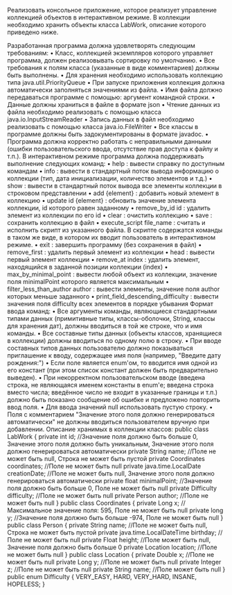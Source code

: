 Реализовать консольное приложение, которое реализует управление коллекцией объектов в интерактивном режиме. В коллекции необходимо хранить объекты класса LabWork, описание которого приведено ниже.

Разработанная программа должна удовлетворять следующим требованиям:
•	Класс, коллекцией экземпляров которого управляет программа, должен реализовывать сортировку по умолчанию.
•	Все требования к полям класса (указанные в виде комментариев) должны быть выполнены.
•	Для хранения необходимо использовать коллекцию типа java.util.PriorityQueue
•	При запуске приложения коллекция должна автоматически заполняться значениями из файла.
•	Имя файла должно передаваться программе с помощью: аргумент командной строки.
•	Данные должны храниться в файле в формате json
•	Чтение данных из файла необходимо реализовать с помощью класса java.io.InputStreamReader
•	Запись данных в файл необходимо реализовать с помощью класса java.io.FileWriter
•	Все классы в программе должны быть задокументированы в формате javadoc.
•	Программа должна корректно работать с неправильными данными (ошибки пользовательского ввода, отсутствие прав доступа к файлу и т.п.).
В интерактивном режиме программа должна поддерживать выполнение следующих команд:
•	help : вывести справку по доступным командам
•	info : вывести в стандартный поток вывода информацию о коллекции (тип, дата инициализации, количество элементов и т.д.)
•	show : вывести в стандартный поток вывода все элементы коллекции в строковом представлении
•	add {element} : добавить новый элемент в коллекцию
•	update id {element} : обновить значение элемента коллекции, id которого равен заданному
•	remove_by_id id : удалить элемент из коллекции по его id
•	clear : очистить коллекцию
•	save : сохранить коллекцию в файл
•	execute_script file_name : считать и исполнить скрипт из указанного файла. В скрипте содержатся команды в таком же виде, в котором их вводит пользователь в интерактивном режиме.
•	exit : завершить программу (без сохранения в файл)
•	remove_first : удалить первый элемент из коллекции
•	head : вывести первый элемент коллекции
•	remove_at index : удалить элемент, находящийся в заданной позиции коллекции (index)
•	max_by_minimal_point : вывести любой объект из коллекции, значение поля minimalPoint которого является максимальным
•	filter_less_than_author author : вывести элементы, значение поля author которых меньше заданного
•	print_field_descending_difficulty : вывести значения поля difficulty всех элементов в порядке убывания
Формат ввода команд:
•	Все аргументы команды, являющиеся стандартными типами данных (примитивные типы, классы-оболочки, String, классы для хранения дат), должны вводиться в той же строке, что и имя команды.
•	Все составные типы данных (объекты классов, хранящиеся в коллекции) должны вводиться по одному полю в строку.
•	При вводе составных типов данных пользователю должно показываться приглашение к вводу, содержащее имя поля (например, "Введите дату рождения:")
•	Если поле является enum'ом, то вводится имя одной из его констант (при этом список констант должен быть предварительно выведен).
•	При некорректном пользовательском вводе (введена строка, не являющаяся именем константы в enum'е; введена строка вместо числа; введённое число не входит в указанные границы и т.п.) должно быть показано сообщение об ошибке и предложено повторить ввод поля.
•	Для ввода значений null использовать пустую строку.
•	Поля с комментарием "Значение этого поля должно генерироваться автоматически" не должны вводиться пользователем вручную при добавлении.
Описание хранимых в коллекции классов:
public class LabWork {
    private int id; //Значение поля должно быть больше 0, Значение этого поля должно быть уникальным, Значение этого поля должно генерироваться автоматически
    private String name; //Поле не может быть null, Строка не может быть пустой
    private Coordinates coordinates; //Поле не может быть null
    private java.time.LocalDate creationDate; //Поле не может быть null, Значение этого поля должно генерироваться автоматически
    private float minimalPoint; //Значение поля должно быть больше 0, Поле не может быть null
    private Difficulty difficulty; //Поле не может быть null
    private Person author; //Поле не может быть null
}
public class Coordinates {
    private Long x; //Максимальное значение поля: 595, Поле не может быть null
    private long y; //Значение поля должно быть больше -974, Поле не может быть null
}
public class Person {
    private String name; //Поле не может быть null, Строка не может быть пустой
    private java.time.LocalDateTime birthday; //Поле не может быть null
    private Float height; //Поле может быть null, Значение поля должно быть больше 0
    private Location location; //Поле не может быть null
}
public class Location {
    private Double x; //Поле не может быть null
    private Long y; //Поле не может быть null
    private Integer z; //Поле не может быть null
    private String name; //Поле может быть null
}
public enum Difficulty {
    VERY_EASY,
    HARD,
    VERY_HARD,
    INSANE,
    HOPELESS;
} 
